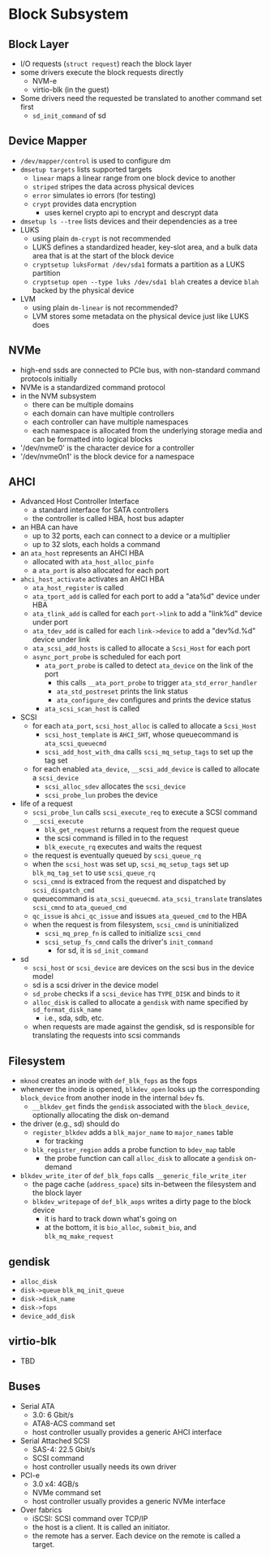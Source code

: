Block Subsystem
===============

## Block Layer

- I/O requests (`struct request`) reach the block layer
- some drivers execute the block requests directly
  - NVM-e
  - virtio-blk (in the guest)
- Some drivers need the requested be translated to another command set first
  - `sd_init_command` of sd

## Device Mapper

- `/dev/mapper/control` is used to configure dm
- `dmsetup targets` lists supported targets
  - `linear` maps a linear range from one block device to another
  - `striped` stripes the data across physical devices
  - `error` simulates io errors (for testing)
  - `crypt` provides data encryption
    - uses kernel crypto api to encrypt and descrypt data
- `dmsetup ls --tree` lists devices and their dependencies as a tree
- LUKS
  - using plain `dm-crypt` is not recommended
  - LUKS defines a standardized header, key-slot area, and a bulk data area
    that is at the start of the block device
  - `cryptsetup luksFormat /dev/sda1` formats a partition as a LUKS partition
  - `cryptsetup open --type luks /dev/sda1 blah` creates a device `blah`
    backed by the physical device
- LVM
  - using plain `dm-linear` is not recommended?
  - LVM stores some metadata on the physical device just like LUKS does

## NVMe

- high-end ssds are connected to PCIe bus,  with non-standard command
  protocols initially
- NVMe is a standardized command protocol
- in the NVM subsystem
  - there can be multiple domains
  - each domain can have multiple controllers
  - each controller can have multiple namespaces
  - each namespace is allocated from the underlying storage media and can be
    formatted into logical blocks
- '/dev/nvme0' is the character device for a controller
- '/dev/nvme0n1' is the block device for a namespace

## AHCI

- Advanced Host Controller Interface
  - a standard interface for SATA controllers
  - the controller is called HBA, host bus adapter
- an HBA can have
  - up to 32 ports, each can connect to a device or a multiplier
  - up to 32 slots, each holds a command
- an `ata_host` represents an AHCI HBA
  - allocated with `ata_host_alloc_pinfo`
  - a `ata_port` is also allocated for each port
- `ahci_host_activate` activates an AHCI HBA
  - `ata_host_register` is called
  - `ata_tport_add` is called for each port to add a "ata%d" device under HBA
  - `ata_tlink_add` is called for each `port->link` to add a "link%d" device
    under port
  - `ata_tdev_add` is called for each `link->device` to add a "dev%d.%d"
    device under link
  - `ata_scsi_add_hosts` is called to allocate a `Scsi_Host` for each port
  - `async_port_probe` is scheduled for each port
    - `ata_port_probe` is called to detect `ata_device` on the link of the
      port
      - this calls `__ata_port_probe` to trigger `ata_std_error_handler`
      - `ata_std_postreset` prints the link status
      - `ata_configure_dev` configures and prints the device status
    - `ata_scsi_scan_host` is called
- SCSI
  - for each `ata_port`, `scsi_host_alloc` is called to allocate a `Scsi_Host`
    - `scsi_host_template` is `AHCI_SHT`, whose queuecommand is
      `ata_scsi_queuecmd`
    - `scsi_add_host_with_dma` calls `scsi_mq_setup_tags` to set up the tag
      set
  - for each enabled `ata_device`, `__scsi_add_device` is called to allocate a
    `scsi_device`
    - `scsi_alloc_sdev` allocates the `scsi_device`
    - `scsi_probe_lun` probes the device
- life of a request
  - `scsi_probe_lun` calls `scsi_execute_req` to execute a SCSI command
  - `__scsi_execute`
    - `blk_get_request` returns a request from the request queue
    - the scsi command is filled in to the request
    - `blk_execute_rq` executes and waits the request
  -  the request is eventually queued by `scsi_queue_rq`
    - when the `scsi_host` was set up, `scsi_mq_setup_tags` set up
      `blk_mq_tag_set` to use `scsi_queue_rq`
    - `scsi_cmnd` is extraced from the request and dispatched by
      `scsi_dispatch_cmd`
    - queuecommand is `ata_scsi_queuecmd`.  `ata_scsi_translate` translates
      `scsi_cmnd` to `ata_queued_cmd`
    - `qc_issue` is `ahci_qc_issue` and issues `ata_queued_cmd` to the HBA
  - when the request is from filesystem, `scsi_cmnd` is uninitialized
    - `scsi_mq_prep_fn` is called to initialize `scsi_cmnd`
    - `scsi_setup_fs_cmnd` calls the driver's `init_command`
      - for sd, it is `sd_init_command`
- sd
  - `scsi_host` or `scsi_device` are devices on the scsi bus in the device
    model
  - sd is a scsi driver in the device model
  - `sd_probe` checks if a `scsi_device` has `TYPE_DISK` and binds to it
  - `alloc_disk` is called to allocate a `gendisk` with name specified by
    `sd_format_disk_name`
    - i.e., sda, sdb, etc.
  - when requests are made against the gendisk, sd is responsible for
    translating the requests into scsi commands

## Filesystem

- `mknod` creates an inode with `def_blk_fops` as the fops
- whenever the inode is opened, `blkdev_open` looks up the corresponding
  `block_device` from another inode in the internal `bdev` fs.
  - `__blkdev_get` finds the `gendisk` associated with the `block_device`,
    optionally allocating the disk on-demand
- the driver (e.g., sd) should do
  - `register_blkdev` adds a `blk_major_name` to `major_names` table
    - for tracking
  - `blk_register_region` adds a probe function to `bdev_map` table
    - the probe function can call `alloc_disk` to allocate a `gendisk`
      on-demand
- `blkdev_write_iter` of `def_blk_fops` calls `__generic_file_write_iter`
  - the page cache (`address_space`) sits in-between the filesystem and the
    block layer
  - `blkdev_writepage` of `def_blk_aops` writes a dirty page to the block
    device
    - it is hard to track down what's going on
    - at the bottom, it is `bio_alloc`, `submit_bio`, and
      `blk_mq_make_request`

## gendisk

- `alloc_disk`
- `disk->queue` `blk_mq_init_queue`
- `disk->disk_name`
- `disk->fops`
- `device_add_disk`

## virtio-blk

- TBD

## Buses

- Serial ATA
  - 3.0: 6 Gbit/s
  - ATA8-ACS command set
  - host controller usually provides a generic AHCI interface
- Serial Attached SCSI
  - SAS-4: 22.5 Gbit/s
  - SCSI command
  - host controller usually needs its own driver
- PCI-e
  - 3.0 x4: 4GB/s
  - NVMe command set
  - host controller usually provides a generic NVMe interface
- Over fabrics
  - iSCSI: SCSI command over TCP/IP
  - the host is a client.  It is called an initiator.
  - the remote has a server.  Each device on the remote is called a target.
